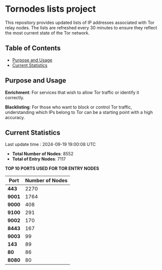 # Tornodes lists project

This repository provides updated lists of IP addresses associated with Tor relay nodes. The lists are refreshed every 30 minutes to ensure they reflect the most current state of the Tor network.

## Table of Contents

- [Purpose and Usage](#purpose-and-usage)
- [Current Statistics](#current-statistics)


## Purpose and Usage

**Enrichment**: For services that wish to allow Tor traffic or identify it correctly.

**Blacklisting**: For those who want to block or control Tor traffic, understanding which IPs belong to Tor can be a starting point with a high accuracy.

## Current Statistics

Last update time : 2024-09-19 19:00:08 UTC

- **Total Number of Nodes**: 8552
- **Total of Entry Nodes**: 7117

**TOP 10 PORTS USED FOR TOR ENTRY NODES**

| **Port** | **Number of Nodes** |
|------|-----------------|
| **443**   | 2270  |
| **9001**   | 1764  |
| **9000**   | 408  |
| **9100**   | 291  |
| **9002**   | 170  |
| **8443**   | 167  |
| **9003**   | 99  |
| **143**   | 89  |
| **80**   | 86  |
| **8080**   | 80  |

